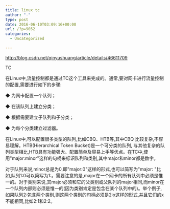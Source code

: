 ```yaml
---
title: linux tc
author: "-"
type: post
date: 2016-06-10T03:09:16+00:00
url: /?p=9052
categories:
  - Uncategorized

---
```

http://blog.csdn.net/qinyushuang/article/details/46611709

TC
  
在Linux中,流量控制都是通过TC这个工具来完成的。通常,要对网卡进行流量控制的配置,需要进行如下的步骤: 

◆ 为网卡配置一个队列；

◆ 在该队列上建立分类；

◆ 根据需要建立子队列和子分类；

◆ 为每个分类建立过滤器。

在Linux中,可以配置很多类型的队列,比如CBQ、HTB等,其中CBQ 比较复杂,不容易理解。HTB(Hierarchical Token Bucket)是一个可分类的队列, 与其他复杂的队列类型相比,HTB具有功能强大、配置简单及容易上手等优点。在TC中,使用"major:minor"这样的句柄来标识队列和类别,其中major和minor都是数字。

对于队列来说,minor总是为0,即"major:0"这样的形式,也可以简写为"major: "比如,队列1:0可以简写为1:。需要注意的是,major在一个网卡的所有队列中必须是惟一的。对于类别来说,其major必须和它的父类别或父队列的major相同,而minor在一个队列内部则必须是惟一的(因为类别肯定是包含在某个队列中的)。举个例子,如果队列2:包含两个类别,则这两个类别的句柄必须是2:x这样的形式,并且它们的x不能相同,比如2:1和2:2。